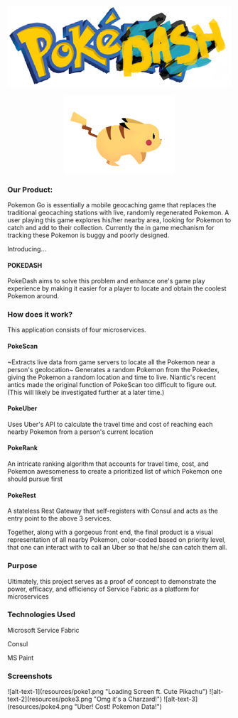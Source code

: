 <img src = "resources/word.png" />
<p align = "center">
<img src = "resources/pika.gif" />
</p>
<h3>Our Product:</h3>

Pokemon Go is essentially a mobile geocaching game that replaces the traditional geocaching stations with live, randomly regenerated Pokemon.  A user playing this game explores his/her nearby area, looking for Pokemon to catch and add to their collection. Currently the in game mechanism for tracking these Pokemon is buggy and poorly designed.

Introducing...

<h4>POKEDASH</h4>

PokeDash aims to solve this problem and enhance one's game play experience by making it easier for a player to locate and obtain the coolest Pokemon around.

<h3>How does it work?</h3>
This application consists of four microservices.
<h4>PokeScan</h4>
~Extracts live data from game servers to locate all the Pokemon near a person's geolocation~
Generates a random Pokemon from the Pokedex, giving the Pokemon a random location and time to live. Niantic's recent antics made the original function of PokeScan too difficult to figure out. (This will likely be investigated further at a later time.)
<h4>PokeUber</h4>
Uses Uber's API to calculate the travel time and cost of reaching each nearby Pokemon from a person's current location
<h4>PokeRank</h4>
An intricate ranking algorithm that accounts for travel time, cost, and Pokemon awesomeness to create a prioritized list of which Pokemon one should pursue first
<h4>PokeRest</h4>
A stateless Rest Gateway that self-registers with Consul and acts as the entry point to the above 3 services.

Together, along with a gorgeous front end, the final product is a visual representation of all nearby Pokemon, color-coded based on priority level, that one can interact with to call an Uber so that he/she can catch them all.

<h3>Purpose</h3>
Ultimately, this project serves as a proof of concept to demonstrate the power, efficacy, and efficiency of Service Fabric as a platform for microservices

<h3>Technologies Used</h3>

Microsoft Service Fabric

Consul

MS Paint

<h3>Screenshots</h3>
![alt-text-1](resources/poke1.png "Loading Screen ft. Cute Pikachu") ![alt-text-2](resources/poke3.png "Omg it's a Charzard!") ![alt-text-3](resources/poke4.png "Uber! Cost! Pokemon Data!")
